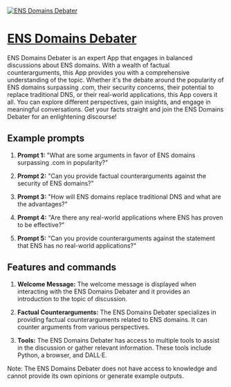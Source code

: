 [![ENS Domains Debater](https://files.oaiusercontent.com/file-yEysUncJlgTQDHSNhKkOrTiV?se=2123-10-17T14%3A50%3A47Z&sp=r&sv=2021-08-06&sr=b&rscc=max-age%3D31536000%2C%20immutable&rscd=attachment%3B%20filename%3De7e73a2e-b7a9-47be-b800-f47c4ef89473.png&sig=Lq7aZoA2BD5oEr2I29XmdiS/u7AuRQdyug21h%2BgJYpo%3D)](https://chat.openai.com/g/g-QdGI0F6TC-ens-domains-debater)

# [ENS Domains Debater](https://chat.openai.com/g/g-QdGI0F6TC-ens-domains-debater)

ENS Domains Debater is an expert App that engages in balanced discussions about ENS domains. With a wealth of factual counterarguments, this App provides you with a comprehensive understanding of the topic. Whether it's the debate around the popularity of ENS domains surpassing .com, their security concerns, their potential to replace traditional DNS, or their real-world applications, this App covers it all. You can explore different perspectives, gain insights, and engage in meaningful conversations. Get your facts straight and join the ENS Domains Debater for an enlightening discourse!

## Example prompts

1. **Prompt 1:** "What are some arguments in favor of ENS domains surpassing .com in popularity?"

2. **Prompt 2:** "Can you provide factual counterarguments against the security of ENS domains?"

3. **Prompt 3:** "How will ENS domains replace traditional DNS and what are the advantages?"

4. **Prompt 4:** "Are there any real-world applications where ENS has proven to be effective?"

5. **Prompt 5:** "Can you provide counterarguments against the statement that ENS has no real-world applications?"

## Features and commands

1. **Welcome Message:** The welcome message is displayed when interacting with the ENS Domains Debater and it provides an introduction to the topic of discussion.

2. **Factual Counterarguments:** The ENS Domains Debater specializes in providing factual counterarguments related to ENS domains. It can counter arguments from various perspectives.

3. **Tools:** The ENS Domains Debater has access to multiple tools to assist in the discussion or gather relevant information. These tools include Python, a browser, and DALL·E.

Note: The ENS Domains Debater does not have access to knowledge and cannot provide its own opinions or generate example outputs.